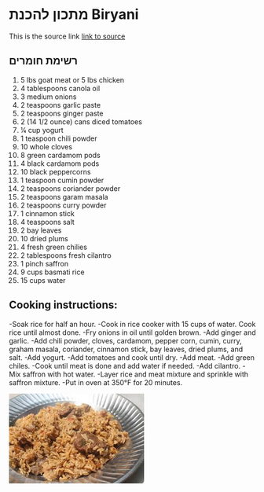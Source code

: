 
# מתכון להכנת Biryani

This is the source link [link to source](http://www.geniuskitchen.com/recipe/the-best-biryani-177830/)

## רשימת חומרים
1. 5 lbs goat meat or 5 lbs chicken
2. 4 tablespoons canola oil
3. 3 medium onions
4. 2 teaspoons garlic paste
5. 2 teaspoons ginger paste
6. 2 (14 1/2 ounce) cans diced tomatoes
7. 1⁄4 cup yogurt
8. 1 teaspoon chili powder
9. 10 whole cloves
10. 8 green cardamom pods
11. 4 black cardamom pods
12. 10 black peppercorns
13. 1 teaspoon cumin powder
14. 2 teaspoons coriander powder
15. 2 teaspoons garam masala
16. 2 teaspoons curry powder
17. 1 cinnamon stick
18. 4 teaspoons salt
19. 2 bay leaves
20. 10 dried plums
21. 4 fresh green chilies
22. 2 tablespoons fresh cilantro
23. 1 pinch saffron
24. 9 cups basmati rice
25. 15 cups water



## Cooking instructions:

-Soak rice for half an hour.
-Cook in rice cooker with 15 cups of water. Cook rice until almost done.
-Fry onions in oil until golden brown.
-Add ginger and garlic.
-Add chili powder, cloves, cardamom, pepper corn, cumin, curry, graham masala, coriander, cinnamon stick, bay leaves, dried plums, and salt.
-Add yogurt.
-Add tomatoes and cook until dry.
-Add meat.
-Add green chiles.
-Cook until meat is done and add water if needed.
-Add cilantro.
-Mix saffron with hot water.
-Layer rice and meat mixture and sprinkle with saffron mixture.
-Put in oven at 350°F for 20 minutes.

![Image of Biryani](https://github.com/snooptom/HW2/blob/master/biryani.jpg?raw=true)
